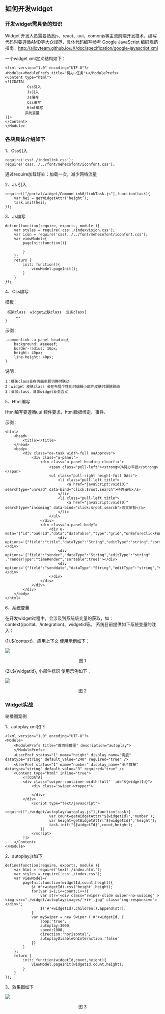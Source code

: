 ## 如何开发widget


### 开发widget需具备的知识

Widget 开发人员需要熟悉js、react、uui、comonjs等主流前端开发技术，编写代码时要遵循AMD等大众规范，具体代码编写参考
Google JavaScript 编码规范指南：<http://alloyteam.github.io/JX/doc/specification/google-javascript.xml>

 一个widget xml定义结构如下：

	<?xml version="1.0" encoding="UTF-8"?>
	<Module><ModulePrefs title="待办-任务"></ModulePrefs>
	<Content type="html">
	<![CDATA[
	          Css引入  
	          Js引入
	          Js编写
	          Css编写
	          Html编写
	         系统变量
	]]>
	</Content>
	</Module>

### 各块具体介绍如下

1、Css引入 

	require('css!./indexlink.css'); 
	require('css!../../font/mehecofont/iconfont.css');
    
   通过require加载好处：加载一次，减少网络流量

2、Js 引入

	require(["/portal/widget/CommonLink6/linkTask.js"],function(task){
	    var hei = getWidgetAttr(‘height’);
	    task.init(hei);
	});

3、Js编写

	define(function(require, exports, module ){
	    var styles = require('css!./indexvision.css');
	    var icon = require('css!../../font/mehecofont/iconfont.css');
	    var viewModel={
	        pageInit:function(){
	
	        }
	    };
	    return {
	        init: function(){
	            viewModel.pageInit();
	        }
	    }
	});


4、Css编写

模板：

	.框架class  widget皮肤class  业务class{
	     ….
	}

示例：

	.commonlink .u-panel-heading{
	    background: #eeeeef;
	    border-radius: 10px;
	    height: 40px;
	    line-height: 40px;
	} 

说明：

	1：框架class会在页面主题切换时联动
    2：widget 皮肤class 会在布局个性化时编辑小部件皮肤时跟随联动
    3：业务class，具体widget业务含义

5、Html编写

Html编写要遵循uui 控件要求，html数据绑定、事件、

示例：

	<html>
	    <head>
	        <title></title>
	    </head>
	    <body>
	        <div class="oa-task width-full oaApprove">
	            <div class="u-panel">
	                <div class="u-panel-heading clearfix">
	                    <span class="pull-left"><strong>OA待办审批</strong></span>
	                    <ul class="pull-right height-full OAsc">
	                        <li class="pull-left title">
	                            <a href="javaScript:void(0)" searchtype="unread" data-bind="click:$root.search">待办审批</a>
	                        </li>
	                        <li class="pull-left title">
	                            <a href="javaScript:void(0)" searchtype="incoming" data-bind="click:$root.search">收文审批</a>
	                        </li>
	                    </ul>
	                </div>
	                <div class="u-panel-body">
	                    <div u-meta='{"id":"oaGrid","data":"dataTable","type":"grid","onBeforeClickFun":"onClickFun"}'>
	                        <div options='{"field":"title","dataType":"String","editType":"string","sortable":true,"canSwap":true}'></div>
	                        <div options='{"field":"sender","dataType":"String","editType":"string" ,"renderType":"timeRender","sortable":true}'></div>
	                        <div options='{"field":"senddate","dataType":"String","editType":"string","sumCol":true}'></div>
	                    </div>
	                </div>
	            </div>
	        </div>
	    </body>
	</html>


6、系统变量

在开发widget过程中，会涉及到系统级变量的获取，如：context(/portal、/integration)、widgetid等。
系统目前提供如下系统变量的注入：

(1).${context}，应用上下文
使用示例如下：

![](/articles/portal/4-/images/4-1.png)
<p align="center">图 1</p>
 
(2).${widgetId}, 小部件标识
使用示例如下：

![](/articles/portal/4-/images/4-2.png)
<p align="center">图 2</p>


### Widget实战

轮播图案例

1、autoplay.xml如下

	<?xml version="1.0" encoding="UTF-8"?>
	<Module>
	    <ModulePrefs title="首页轮播图" description="autoplay">
	    </ModulePrefs>
	    <UserPref status="1" name="height" display_name="高度" datatype="string" default_value="240" required="true" />
	    <UserPref status="1" name="number" display_name="图片数量" datatype="string" default_value="3" required="true" />
	    <Content type="html" inline="true">
	        <![CDATA[
	        <div class="swiper-container width-full"  id="${widgetId}">
	            <div class="swiper-wrapper">
	
	            </div>
	        </div>
	            <script type="text/javascript">
	                require(["./widget/autoplay/autoplay.js"],function(task){
	                    var count=getWidgetAttr("${widgetId}",'number');
	                    var height=getWidgetAttr("${widgetId}",'height');
	                    task.init("${widgetId}",count,height);
	                })
	            </script>
	        ]]>
	    </Content>
	</Module>

2、autoplay.js如下

	define(function(require, exports, module ){
	    var html = require('text!./index.html');
	    var styles = require('css!./index.css');
	    var viewModel={
	        pageInit:function(widgetId,count,height){
	            $('#'+widgetId).css('height',height);
	            for(var i=1;i<=count;i++){
	                var str='<div class="swiper-slide swiper-no-swiping" ><img src="./widget/autoplay/images/'+i+'.jpg" class="img-responsive"> </div>';
	                $('#'+widgetId).children().append(str);
	            }
	            var mySwiper = new Swiper ('#'+widgetId, {
	                loop:'true',
	                autoplay:3000,
	                speed:1000,
	                direction:'horizontal',
	                autoplayDisableOnInteraction:'false'
	            })
	        }
	    };
	    return {
	        init: function(widgetId,count,height){
	            viewModel.pageInit(widgetId,count,height);
	        }
	    }
	});

3、效果图如下


![](/articles/portal/4-/images/4-3.png)
<p align="center">图 3</p>